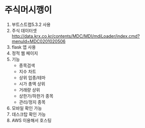 # 주식머시깽이

1. 부트스트랩5.3.2 사용
2. 주식 데이터셋 http://data.krx.co.kr/contents/MDC/MDI/mdiLoader/index.cmd?menuId=MDC0201020506
3. flask 앱 사용
4. 정적 웹 페이지
5. 기능
   - 종목검색
   - 지수 차트
   - 상위 업종/테마
   - 시가 총액 상위
   - 거래량 상위
   - 상한가/하한가 종목
   - 관리/정지 종목
6. 모바일 확인 가능
7. 데스크탑 확인 가능
8. AWS 이용해서 호스팅

